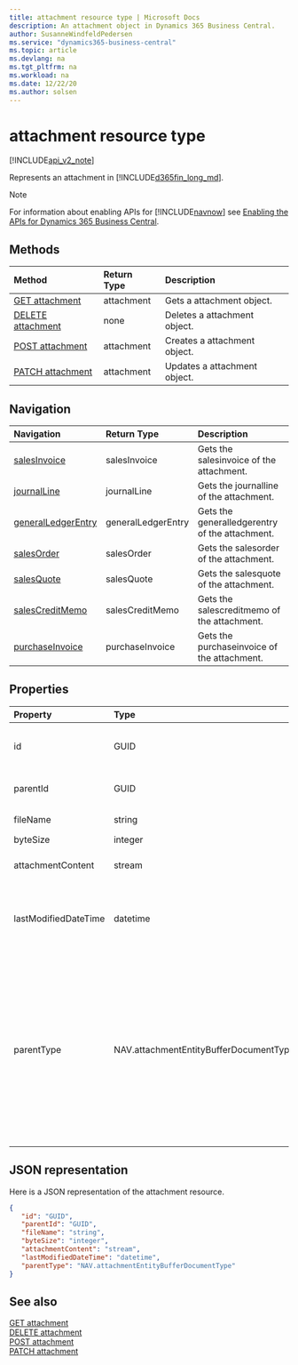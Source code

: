 ```yaml
---
title: attachment resource type | Microsoft Docs
description: An attachment object in Dynamics 365 Business Central.
author: SusanneWindfeldPedersen
ms.service: "dynamics365-business-central"
ms.topic: article
ms.devlang: na
ms.tgt_pltfrm: na
ms.workload: na
ms.date: 12/22/20
ms.author: solsen
---
```


# attachment resource type

[!INCLUDE[api_v2_note](../../includes/api_v2_note.md)]

Represents an attachment in [!INCLUDE[d365fin_long_md](../../includes/d365fin_long_md.md)].

> [!NOTE]  
> For information about enabling APIs for [!INCLUDE[navnow](../../includes/navnow_md.md)] see [Enabling the APIs for Dynamics 365 Business Central](../enabling-apis-for-dynamics-nav.md).

## Methods
| Method | Return Type|Description |
|:--------------------|:-----------|:-------------------------|
|[GET attachment](../api/dynamics_attachment_Get.md)|attachment|Gets a attachment object.|
|[DELETE attachment](../api/dynamics_attachment_Delete.md)|none|Deletes a attachment object.|
|[POST attachment](../api/dynamics_attachment_Create.md)|attachment|Creates a attachment object.|
|[PATCH attachment](../api/dynamics_attachment_Update.md)|attachment|Updates a attachment object.|




## Navigation

| Navigation |Return Type| Description | 
 |:----------|:----------|:-----------------|
|[salesInvoice](dynamics_salesinvoice.md)|salesInvoice |Gets the salesinvoice of the attachment.|
|[journalLine](dynamics_journalline.md)|journalLine |Gets the journalline of the attachment.|
|[generalLedgerEntry](dynamics_generalledgerentry.md)|generalLedgerEntry |Gets the generalledgerentry of the attachment.|
|[salesOrder](dynamics_salesorder.md)|salesOrder |Gets the salesorder of the attachment.|
|[salesQuote](dynamics_salesquote.md)|salesQuote |Gets the salesquote of the attachment.|
|[salesCreditMemo](dynamics_salescreditmemo.md)|salesCreditMemo |Gets the salescreditmemo of the attachment.|
|[purchaseInvoice](dynamics_purchaseinvoice.md)|purchaseInvoice |Gets the purchaseinvoice of the attachment.|


## Properties

| Property           | Type   |Description     |
|:-------------------|:-------|:---------------|
|id|GUID|The unique ID of the item. Non-editable.|
|parentId|GUID|The ID of the parent entity. |
|fileName|string|Logical filename.|
|byteSize|integer|File size.|
|attachmentContent|stream|The attachment's content.|
|lastModifiedDateTime|datetime|The last datetime the attachment was modified. Read-Only.|
|parentType|NAV.attachmentEntityBufferDocumentType|The type of the parent document of the attachment. It can be " ", "Journal", "Sales Order", "Sales Quote", "Sales Credit Memo", "Sales Invoice" or "Purchase Invoice".|


## JSON representation

Here is a JSON representation of the attachment resource.


```json
{
   "id": "GUID",
   "parentId": "GUID",
   "fileName": "string",
   "byteSize": "integer",
   "attachmentContent": "stream",
   "lastModifiedDateTime": "datetime",
   "parentType": "NAV.attachmentEntityBufferDocumentType"
}
```
## See also

[GET attachment](../api/dynamics_attachment_Get.md)   
[DELETE attachment](../api/dynamics_attachment_Delete.md)   
[POST attachment](../api/dynamics_attachment_Create.md)   
[PATCH attachment](../api/dynamics_attachment_Update.md)   

